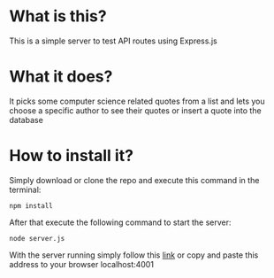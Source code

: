 # What is this?

This is a simple server to test API routes using Express.js

# What it does?

It picks some computer science related quotes from a list and lets you choose a specific author to see their quotes or insert a quote into the database

# How to install it?

Simply download or clone the repo and execute this command in the terminal:
```
npm install
```

After that execute the following command to start the server:
```
node server.js
```

With the server running simply follow this <a href="http://localhost:4001" target="_blank">link</a> or copy and paste this address to your browser localhost:4001